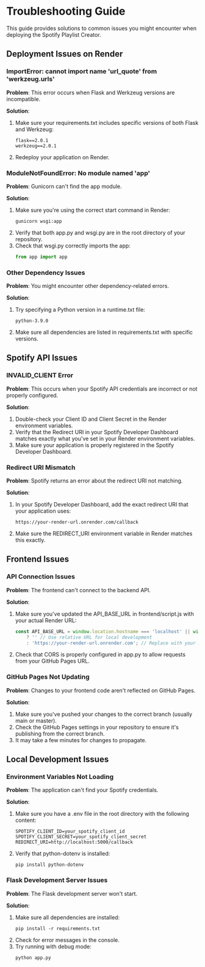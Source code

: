 # Troubleshooting Guide

This guide provides solutions to common issues you might encounter when deploying the Spotify Playlist Creator.

## Deployment Issues on Render

### ImportError: cannot import name 'url_quote' from 'werkzeug.urls'

**Problem**: This error occurs when Flask and Werkzeug versions are incompatible.

**Solution**:
1. Make sure your requirements.txt includes specific versions of both Flask and Werkzeug:
   ```
   flask==2.0.1
   werkzeug==2.0.1
   ```
2. Redeploy your application on Render.

### ModuleNotFoundError: No module named 'app'

**Problem**: Gunicorn can't find the app module.

**Solution**:
1. Make sure you're using the correct start command in Render:
   ```
   gunicorn wsgi:app
   ```
2. Verify that both app.py and wsgi.py are in the root directory of your repository.
3. Check that wsgi.py correctly imports the app:
   ```python
   from app import app
   ```

### Other Dependency Issues

**Problem**: You might encounter other dependency-related errors.

**Solution**:
1. Try specifying a Python version in a runtime.txt file:
   ```
   python-3.9.0
   ```
2. Make sure all dependencies are listed in requirements.txt with specific versions.

## Spotify API Issues

### INVALID_CLIENT Error

**Problem**: This occurs when your Spotify API credentials are incorrect or not properly configured.

**Solution**:
1. Double-check your Client ID and Client Secret in the Render environment variables.
2. Verify that the Redirect URI in your Spotify Developer Dashboard matches exactly what you've set in your Render environment variables.
3. Make sure your application is properly registered in the Spotify Developer Dashboard.

### Redirect URI Mismatch

**Problem**: Spotify returns an error about the redirect URI not matching.

**Solution**:
1. In your Spotify Developer Dashboard, add the exact redirect URI that your application uses:
   ```
   https://your-render-url.onrender.com/callback
   ```
2. Make sure the REDIRECT_URI environment variable in Render matches this exactly.

## Frontend Issues

### API Connection Issues

**Problem**: The frontend can't connect to the backend API.

**Solution**:
1. Make sure you've updated the API_BASE_URL in frontend/script.js with your actual Render URL:
   ```javascript
   const API_BASE_URL = window.location.hostname === 'localhost' || window.location.hostname === '127.0.0.1'
       ? '' // Use relative URL for local development
       : 'https://your-render-url.onrender.com'; // Replace with your Render URL
   ```
2. Check that CORS is properly configured in app.py to allow requests from your GitHub Pages URL.

### GitHub Pages Not Updating

**Problem**: Changes to your frontend code aren't reflected on GitHub Pages.

**Solution**:
1. Make sure you've pushed your changes to the correct branch (usually main or master).
2. Check the GitHub Pages settings in your repository to ensure it's publishing from the correct branch.
3. It may take a few minutes for changes to propagate.

## Local Development Issues

### Environment Variables Not Loading

**Problem**: The application can't find your Spotify credentials.

**Solution**:
1. Make sure you have a .env file in the root directory with the following content:
   ```
   SPOTIFY_CLIENT_ID=your_spotify_client_id
   SPOTIFY_CLIENT_SECRET=your_spotify_client_secret
   REDIRECT_URI=http://localhost:5000/callback
   ```
2. Verify that python-dotenv is installed:
   ```
   pip install python-dotenv
   ```

### Flask Development Server Issues

**Problem**: The Flask development server won't start.

**Solution**:
1. Make sure all dependencies are installed:
   ```
   pip install -r requirements.txt
   ```
2. Check for error messages in the console.
3. Try running with debug mode:
   ```
   python app.py
   ```
